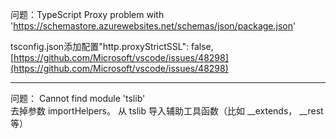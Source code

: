 问题：TypeScript Proxy problem with 'https://schemastore.azurewebsites.net/schemas/json/package.json'   

tsconfig.json添加配置"http.proxyStrictSSL": false,
[https://github.com/Microsoft/vscode/issues/48298](https://github.com/Microsoft/vscode/issues/48298)

------------------------------
问题： Cannot find module 'tslib'     
去掉参数 importHelpers。
从 tslib 导入辅助工具函数（比如 __extends， __rest等）
